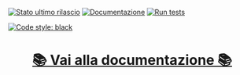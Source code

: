 [![Stato ultimo rilascio](https://github.com/LukeSavefrogs/danea-easyfatt/actions/workflows/release.yml/badge.svg)](https://github.com/LukeSavefrogs/danea-easyfatt/actions/workflows/release.yml) 
[![Documentazione](https://github.com/LukeSavefrogs/danea-easyfatt/actions/workflows/documentation.yml/badge.svg)](https://github.com/LukeSavefrogs/danea-easyfatt/actions/workflows/documentation.yml)
[![Run tests](https://github.com/LukeSavefrogs/danea-easyfatt/actions/workflows/run-tests.yml/badge.svg)](https://github.com/LukeSavefrogs/danea-easyfatt/actions/workflows/run-tests.yml)

[![Code style: black](https://img.shields.io/badge/code%20style-black-000000.svg)](https://github.com/psf/black)

<div align=center>
<h1><a href="https://lukesavefrogs.github.io/danea-easyfatt/">📚 Vai alla documentazione 📚</a></h2>
</div>